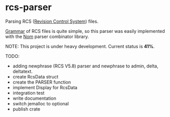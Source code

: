 # rcs-parser
Parsing RCS ([Revision Control System](https://www.gnu.org/software/rcs/)) files.

[Grammar](https://www.gnu.org/software/rcs/manual/html_node/comma_002dv-grammar.html#comma_002dv-grammar) of RCS files is quite simple, so this parser was easily implemented with the [Nom](https://github.com/Geal/nom) parser combinator library. 

NOTE:
This project is under heavy development. Current status is **41%**.


TODO: 
- adding newphrase (RCS V5.8) parser and newphrase to admin, delta, deltatext.
- create RcsData struct
- create the PARSER function
- implement Display for RcsData
- integration test
- write documentation
- switch jemalloc to optional
- publish crate

